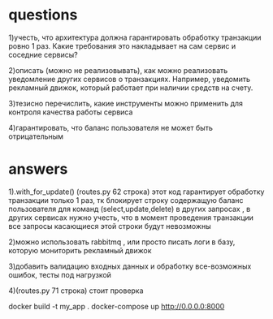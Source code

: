 # questions
1)учесть, что архитектура должна гарантировать обработку транзакции ровно 1 раз. Какие требования это накладывает на сам сервис и соседние сервисы?

2)описать (можно не реализовывать), как можно реализовать уведомление других сервисов о транзакциях. Например, уведомить рекламный движок, который работает при наличии средств на счету.

3)тезисно перечислить, какие инструменты можно применить для контроля качества работы сервиса

4)гарантировать, что баланс пользователя не может быть отрицательным

# answers
1).with_for_update() (routes.py 62 строка) этот код гарантирует обработку транзакции только 1 раз, тк блокирует
строку содержащую баланс пользователя для команд (select,update,delete) в других запросах , в других сервисах нужно учесть, 
что в момент проведения транзакции все запросы касающиеся этой строки будут невозможны

2)можно использовать rabbitmq , или просто писать логи в базу, которую мониторить рекламный движок

3)добавить валидацию входных данных и обработку все-возможных ошибок, тесты под нагрузкой

4)(routes.py 71 строка) стоит проверка

docker build -t my_app .
docker-compose up
http://0.0.0.0:8000
